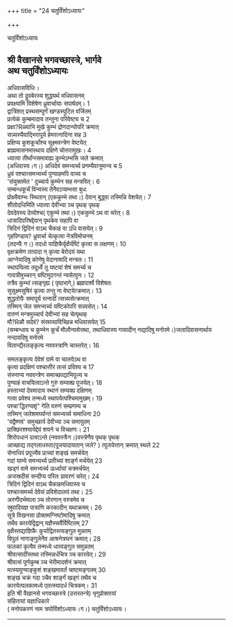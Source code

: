 +++
title = "24 चतुर्विंशोऽध्यायः"

+++





चतुर्विंशोऽध्यायः  




  
श्री वैखानसे भगवच्छास्त्रे, भार्गवे  
अथ चतुर्विंशोऽध्यायः  
----------------------  
अधिवासविधिः।  
अथा तो द्रुवबेरस्य शुद्ध्यर्थ मधिवासनम्  
प्रवक्ष्यामि विशेषेण ध्रुवार्चायाः सपार्षदम्। 1  
द्वात्रिंशत् प्रस्थसम्पूर्णं खण्डस्पुटित वर्जितम्  
प्रत्येकं कुम्बमादाय तन्तुना परिवेष्ट्य च 2  
प्रक्षा?Rळ्याभि मुखे कुम्भं द्रोणदान्योपरि क्रमात्  
सन्न्यस्यैवाद्भिरापूर्य हेमरत्नादिना सह 3  
प्रक्षिप्य कुशकूर्चांश्च सूक्ष्मवन्त्रेण वेष्टयेत्  
ब्राह्ममासनमास्थाय दक्षिणे चोत्तरामुखः। 4  
ध्यात्वा तीर्थांन्त्समावाह्य कुम्भेऽम्भसि जले क्रमात्  
(अधिवास्य।ग।) अधिदेवं समभ्यर्च्य प्रणम्यैवानूमान्य च 5  
ध्रुवं पश्चात्समभ्यर्च्य पुण्याहमपि वाच्य च  
'संयुक्तमेत ' दुच्चार्य कुम्भेन सह मन्त्रवित्। 6  
सम्बन्धकूर्चं विन्यस्य तेनैवऽप्यम्भसा बुधः  
प्रोक्ष्यैवाम्भः स्थितान् (एककुम्भे तथा।) देवान् बुद्ध्वा तस्मिन्नि वेशयेत्। 7  
शीतोदधिमिति ध्यात्वा देवीभ्या ञ्च पृथक् पृथक्  
देवदेवस्य देव्योश्च( एकुम्भे तथा।) एककुम्भे ऽथ वा चरेत्। 8  
धात्रादिपरिषद्देवान् पृथकेव सहापि वा  
त्रिदिनं द्विदिनं वाऽथ चैकाहं वा ऽधि वासयेत्। 9  
गृहपिण्डाय? ध्रुवार्चा चेत्कृत्वा नेत्रविमोचनम्  
(तदन्यैः ग।) तदधो याज्ञिकैर्वृक्षैर्यष्टिं कृत्वा स लक्षणम्। 10  
वृक्षक्रमेण तत्पादा न् कृत्वा बेरोदयं यथा  
आग्नेयादिषु कोणेषु वेदानामादि मन्त्रतः। 11  
स्थापयित्वा तदूर्ध्वे तु यष्ट्यां शेषं समर्च्य च  
गायत्रीमुच्चरन् यष्टिमुदगन्तं न्यसेत्पुनः। 12  
तत्रैव कुम्भां त्सङ्गृह्य ( पृष्ठभागे,) ब्रह्मपार्श्वे विशेषतः  
सुसूक्ष्मसुषिरं कृत्वा तन्तु ना वेष्टयेत्क्रमात्। 13  
शुद्धतोयैः समापूर्य रत्नादीं त्सन्न्यसेत्क्रमात्  
तस्मिन् जेल समभ्यर्च्य यष्टिकोपरि सन्न्यसेत्। 14  
वारुणं मन्त्रमुच्चार्य देवीभ्यां सह चेत्पृथक्  
मौ?Rळौ सदेवं? संस्राव्याविच्छिन्न मधिवासयेत् 15  
(सम्बन्धाय च कुम्भेन कूर्चं मौलौन्यसेत्तथा, तथाधिवास्य गव्यादीन् नद्यादिषु मनोरमे।)जलादिवासनार्थाय  
नन्दायदिषु मनोरमे  
वितान्द्यैरलङ्कृत्य नववस्त्राणि चास्तरेत्। 16  
  
  
समलङ्कृत्य देवेशं ग्रामे वा चालयेऽथ वा  
कृत्वा प्रदक्षिणं पश्चात्तीरं तत्सं प्रविश्य च 17  
संस्नाप्य नववन्त्रेण समाच्छाद्याभिपूज्य च  
पुण्याहं वाचयित्वाऽन्ते गुरुं सम्यक्प्र पूजयेत्। 18  
हस्ताभ्यां देवमादाय स्थानं सम्यक्प्र दक्षिणम्  
गत्वा प्रवेश्य तन्मध्ये स्थापयेत्पश्चिमामुखम्। 19  
पश्चा'द्धिरण्यशृं" गेति वरुणं सम्प्रणम्य च  
तस्मिन् जलेशमर्घ्यान्तं समभ्यर्च्य समाधिना 20  
'यद्वैष्णवं' समुच्छार्य देवीभ्या ञ्च समायुतम्  
प्राक्छिरश्श्यायेद्देवं शयने च विचक्षणः। 21  
शिरोपधानं दत्वाऽन्ते (नववस्त्रैःग।)वस्त्रेणैव पृथक् पृथक्  
आच्छाद्य तद्गलाधस्ता(पूजयादायतान् जले? ) त्पूजयेत्तान् क्रमात् स्थले 22  
सेनाधिपं प्रपूज्यैव प्राच्यां शङ्खं समर्चयेत्  
गदां याम्ये समभ्यर्च्य प्रतीच्यां शार्ङ्ग मर्चयेत् 23  
खड्गं वामे समभ्यर्च्य ऊर्ध्वायां चत्रमर्चयेत्  
अजस्रदीसं सन्दीप्य परितः प्रावरणं चरेत्। 24  
त्रिदिनं द्विदिनं वाऽथ चैकाहमधिवास्य च  
पश्चात्समर्च्य देवेसं प्रविशेदालयं तथा। 25  
अरणीदर्भमाला ञ्च तोरणान् वस्त्रमेव च  
स्रुवादियज्ञ पात्राणि करकादीन् यथाक्रमम्। 26  
सूत्रे विखनसा प्रोक्तमग्निष्टोमादिषु क्रमात्  
तथैव कारयेद्विद्वान् यज्ञैस्सर्वैर्विष्टितम् 27  
वृक्षैस्तद्याज्ञिकैः कुर्याद्वितस्त्यङ्गुल मुन्नतम्  
विपुलं नागाङ्गुलेनैव आश्रनेत्रघनं क्रमात्। 28  
फलकां कृत्वैव तन्मध्ये धात्वङ्गुल समुन्नतम्  
श्रीवत्सादींस्तथा तस्मिन्नर्धचित्र ञ्च कारयेत्। 29  
श्रीवत्सं पूर्णकुम्ब ञ्च भेरीमादर्शनं क्रमात्  
मत्स्ययुग्माङ्कुशं शङ्खमावर्तं चाष्टमङ्गलम् 30  
शङ्खं चक्रं गदा ञ्चैव शार्ङ्गं खड्गं तथैव च  
कारयेत्पलकामध्ये एतत्स्यादर्ध चित्रकम्। 31  
इति श्री वैखानसे भगवच्छास्त्रे (उत्तरतन्त्रे) भृगुप्रोक्तायां  
संहितायां यज्ञाधिकारे  
( मनोपकरणं नाम त्रयोविंशोऽध्यायः।ग।) चतुर्विंशोऽध्यायः।  

------------------------------------------------------------------------
